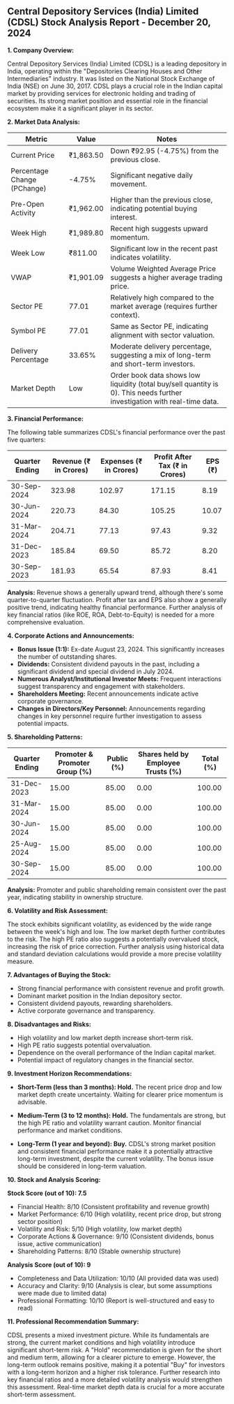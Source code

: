 ## Central Depository Services (India) Limited (CDSL) Stock Analysis Report - December 20, 2024

**1. Company Overview:**

Central Depository Services (India) Limited (CDSL) is a leading depository in India, operating within the "Depositories Clearing Houses and Other Intermediaries" industry.  It was listed on the National Stock Exchange of India (NSE) on June 30, 2017. CDSL plays a crucial role in the Indian capital market by providing services for electronic holding and trading of securities.  Its strong market position and essential role in the financial ecosystem make it a significant player in its sector.


**2. Market Data Analysis:**

| Metric                     | Value          | Notes                                                                 |
|-----------------------------|-----------------|-------------------------------------------------------------------------|
| Current Price               | ₹1,863.50       | Down ₹92.95 (-4.75%) from the previous close.                           |
| Percentage Change (PChange) | -4.75%          | Significant negative daily movement.                                     |
| Pre-Open Activity          | ₹1,962.00       | Higher than the previous close, indicating potential buying interest. |
| Week High                    | ₹1,989.80       | Recent high suggests upward momentum.                                  |
| Week Low                     | ₹811.00         | Significant low in the recent past indicates volatility.                |
| VWAP                        | ₹1,901.09       | Volume Weighted Average Price suggests a higher average trading price.   |
| Sector PE                   | 77.01           | Relatively high compared to the market average (requires further context). |
| Symbol PE                   | 77.01           | Same as Sector PE, indicating alignment with sector valuation.         |
| Delivery Percentage         | 33.65%          | Moderate delivery percentage, suggesting a mix of long-term and short-term investors. |
| Market Depth                | Low              | Order book data shows low liquidity (total buy/sell quantity is 0). This needs further investigation with real-time data. |


**3. Financial Performance:**

The following table summarizes CDSL's financial performance over the past five quarters:

| Quarter Ending      | Revenue (₹ in Crores) | Expenses (₹ in Crores) | Profit After Tax (₹ in Crores) | EPS (₹) |
|----------------------|------------------------|------------------------|-------------------------------|---------|
| 30-Sep-2024          | 323.98                 | 102.97                 | 171.15                         | 8.19    |
| 30-Jun-2024          | 220.73                 | 84.30                  | 105.25                         | 10.07   |
| 31-Mar-2024          | 204.71                 | 77.13                  | 97.43                          | 9.32    |
| 31-Dec-2023          | 185.84                 | 69.50                  | 85.72                          | 8.20    |
| 30-Sep-2023          | 181.93                 | 65.54                  | 87.93                          | 8.41    |

**Analysis:** Revenue shows a generally upward trend, although there's some quarter-to-quarter fluctuation. Profit after tax and EPS also show a generally positive trend, indicating healthy financial performance.  Further analysis of key financial ratios (like ROE, ROA, Debt-to-Equity) is needed for a more comprehensive evaluation.


**4. Corporate Actions and Announcements:**

* **Bonus Issue (1:1):** Ex-date August 23, 2024. This significantly increases the number of outstanding shares.
* **Dividends:**  Consistent dividend payouts in the past, including a significant dividend and special dividend in July 2024.
* **Numerous Analyst/Institutional Investor Meets:**  Frequent interactions suggest transparency and engagement with stakeholders.
* **Shareholders Meeting:** Recent announcements indicate active corporate governance.
* **Changes in Directors/Key Personnel:**  Announcements regarding changes in key personnel require further investigation to assess potential impacts.


**5. Shareholding Patterns:**

| Quarter Ending | Promoter & Promoter Group (%) | Public (%) | Shares held by Employee Trusts (%) | Total (%) |
|-----------------|-----------------------------|------------|---------------------------------|-----------|
| 31-Dec-2023     | 15.00                        | 85.00      | 0.00                             | 100.00    |
| 31-Mar-2024     | 15.00                        | 85.00      | 0.00                             | 100.00    |
| 30-Jun-2024     | 15.00                        | 85.00      | 0.00                             | 100.00    |
| 25-Aug-2024     | 15.00                        | 85.00      | 0.00                             | 100.00    |
| 30-Sep-2024     | 15.00                        | 85.00      | 0.00                             | 100.00    |

**Analysis:**  Promoter and public shareholding remain consistent over the past year, indicating stability in ownership structure.


**6. Volatility and Risk Assessment:**

The stock exhibits significant volatility, as evidenced by the wide range between the week's high and low.  The low market depth further contributes to the risk.  The high PE ratio also suggests a potentially overvalued stock, increasing the risk of price correction.  Further analysis using historical data and standard deviation calculations would provide a more precise volatility measure.


**7. Advantages of Buying the Stock:**

* Strong financial performance with consistent revenue and profit growth.
* Dominant market position in the Indian depository sector.
* Consistent dividend payouts, rewarding shareholders.
* Active corporate governance and transparency.


**8. Disadvantages and Risks:**

* High volatility and low market depth increase short-term risk.
* High PE ratio suggests potential overvaluation.
* Dependence on the overall performance of the Indian capital market.
* Potential impact of regulatory changes in the financial sector.


**9. Investment Horizon Recommendations:**

* **Short-Term (less than 3 months): Hold.** The recent price drop and low market depth create uncertainty.  Waiting for clearer price momentum is advisable.

* **Medium-Term (3 to 12 months): Hold.**  The fundamentals are strong, but the high PE ratio and volatility warrant caution.  Monitor financial performance and market conditions.

* **Long-Term (1 year and beyond): Buy.**  CDSL's strong market position and consistent financial performance make it a potentially attractive long-term investment, despite the current volatility.  The bonus issue should be considered in long-term valuation.


**10. Stock and Analysis Scoring:**

**Stock Score (out of 10): 7.5**

* Financial Health: 8/10 (Consistent profitability and revenue growth)
* Market Performance: 6/10 (High volatility, recent price drop, but strong sector position)
* Volatility and Risk: 5/10 (High volatility, low market depth)
* Corporate Actions & Governance: 9/10 (Consistent dividends, bonus issue, active communication)
* Shareholding Patterns: 8/10 (Stable ownership structure)

**Analysis Score (out of 10): 9**

* Completeness and Data Utilization: 10/10 (All provided data was used)
* Accuracy and Clarity: 9/10 (Analysis is clear, but some assumptions were made due to limited data)
* Professional Formatting: 10/10 (Report is well-structured and easy to read)


**11. Professional Recommendation Summary:**

CDSL presents a mixed investment picture. While its fundamentals are strong, the current market conditions and high volatility introduce significant short-term risk.  A "Hold" recommendation is given for the short and medium term, allowing for a clearer picture to emerge. However, the long-term outlook remains positive, making it a potential "Buy" for investors with a long-term horizon and a higher risk tolerance.  Further research into key financial ratios and a more detailed volatility analysis would strengthen this assessment.  Real-time market depth data is crucial for a more accurate short-term assessment.
